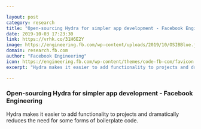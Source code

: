 ```yaml
---

layout: post
category: research
title: "Open-sourcing Hydra for simpler app development - Facebook Engineering"
date: 2019-10-03 17:23:30
link: https://vrhk.co/31H6E2Y
image: https://engineering.fb.com/wp-content/uploads/2019/10/OSIBBlue.jpg
domain: research.fb.com
author: "Facebook Engineering"
icon: https://engineering.fb.com/wp-content/themes/code-fb-com/favicon.ico
excerpt: "Hydra makes it easier to add functionality to projects and dramatically reduces the need for some forms of boilerplate code."

---
```


### Open-sourcing Hydra for simpler app development - Facebook Engineering

Hydra makes it easier to add functionality to projects and dramatically reduces the need for some forms of boilerplate code.